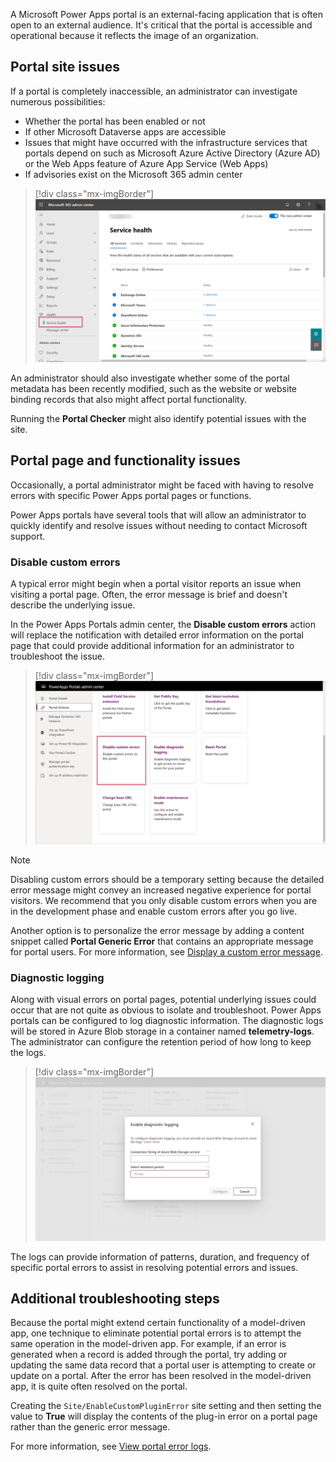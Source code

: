 A Microsoft Power Apps portal is an external-facing application that is often open to an external audience. It's critical that the portal is accessible and operational because it reflects the image of an organization.

## Portal site issues

If a portal is completely inaccessible, an administrator can investigate numerous possibilities:

- Whether the portal has been enabled or not
- If other Microsoft Dataverse apps are accessible
- Issues that might have occurred with the infrastructure services that portals depend on such as Microsoft Azure Active Directory (Azure AD) or the Web Apps feature of Azure App Service (Web Apps)
- If advisories exist on the Microsoft 365 admin center

> [!div class="mx-imgBorder"]
> [![Screenshot of the Admin Center with the Service health screen displayed.](../media/administration-center.png)](../media/administration-center.png#lightbox)

An administrator should also investigate whether some of the portal metadata has been recently modified, such as the website or website binding records that also might affect portal functionality.

Running the **Portal Checker** might also identify potential issues with the site.

## Portal page and functionality issues

Occasionally, a portal administrator might be faced with having to resolve errors with specific Power Apps portal pages or functions.

Power Apps portals have several tools that will allow an administrator to quickly identify and resolve issues without needing to contact Microsoft support.

### Disable custom errors

A typical error might begin when a portal visitor reports an issue when visiting a portal page. Often, the error message is brief and doesn't describe the underlying issue.

In the Power Apps Portals admin center, the **Disable custom errors** action will replace the notification with detailed error information on the portal page that could provide additional information for an administrator to troubleshoot the issue.

> [!div class="mx-imgBorder"]
> [![Screenshot of the Portal Actions with the Disable custom errors feature highlighted.](../media/disable-custom-errors.png)](../media/disable-custom-errors.png#lightbox)

> [!NOTE]
> Disabling custom errors should be a temporary setting because the detailed error message might convey an increased negative experience for portal visitors. We recommend that you only disable custom errors when you are in the development phase and enable custom errors after you go live.

Another option is to personalize the error message by adding a content snippet called **Portal Generic Error** that contains an appropriate message for portal users. For more information, see [Display a custom error message](https://docs.microsoft.com/powerapps/maker/portals/admin/view-portal-error-log#display-a-custom-error-message/?azure-portal=true).

### Diagnostic logging

Along with visual errors on portal pages, potential underlying issues could occur that are not quite as obvious to isolate and troubleshoot. Power Apps portals can be configured to log diagnostic information. The diagnostic logs will be stored in Azure Blob storage in a container named **telemetry-logs**. The administrator can configure the retention period of how long to keep the logs.

> [!div class="mx-imgBorder"]
> [![Screenshot of the Enable Diagnostic logging window.](../media/diagnostic-logging.png)](../media/diagnostic-logging.png#lightbox)

The logs can provide information of patterns, duration, and frequency of specific portal errors to assist in resolving potential errors and issues.

## Additional troubleshooting steps

Because the portal might extend certain functionality of a model-driven app, one technique to eliminate potential portal errors is to attempt the same operation in the model-driven app. For example, if an error is generated when a record is added through the portal, try adding or updating the same data record that a portal user is attempting to create or update on a portal. After the error has been resolved in the model-driven app, it is quite often resolved on the portal.

Creating the `Site/EnableCustomPluginError` site setting and then setting the value to **True** will display the contents of the plug-in error on a portal page rather than the generic error message.

For more information, see [View portal error logs](https://docs.microsoft.com/powerapps/maker/portals/admin/view-portal-error-log/?azure-portal=true).
